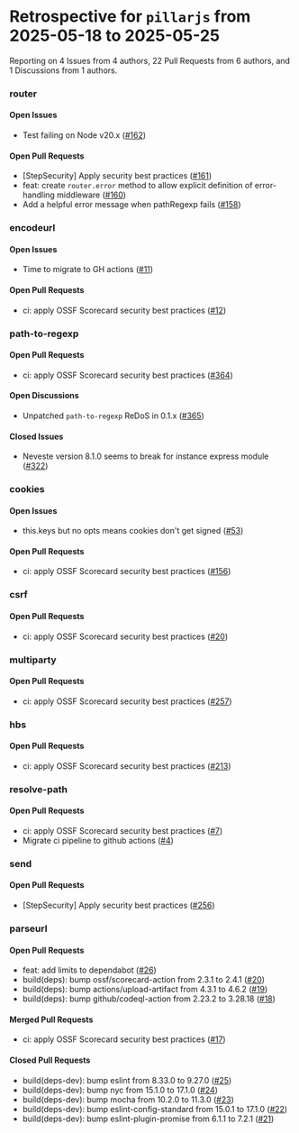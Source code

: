 # Retrospective for `pillarjs` from 2025-05-18 to 2025-05-25

Reporting on 4 Issues from 4 authors, 22 Pull Requests from 6 authors, and 1 Discussions from 1 authors.


### router

#### Open Issues

- Test failing on Node v20.x ([#162](https://github.com/pillarjs/router/issues/162))

#### Open Pull Requests

- [StepSecurity] Apply security best practices ([#161](https://github.com/pillarjs/router/pull/161))
- feat: create `router.error` method to allow explicit definition of error-handling middleware ([#160](https://github.com/pillarjs/router/pull/160))
- Add a helpful error message when pathRegexp fails ([#158](https://github.com/pillarjs/router/pull/158))

### encodeurl

#### Open Issues

- Time to migrate to GH actions ([#11](https://github.com/pillarjs/encodeurl/issues/11))

#### Open Pull Requests

- ci: apply OSSF Scorecard security best practices ([#12](https://github.com/pillarjs/encodeurl/pull/12))

### path-to-regexp

#### Open Pull Requests

- ci: apply OSSF Scorecard security best practices ([#364](https://github.com/pillarjs/path-to-regexp/pull/364))

#### Open Discussions

- Unpatched `path-to-regexp` ReDoS in 0.1.x ([#365](https://github.com/pillarjs/path-to-regexp/discussions/365))

#### Closed Issues

- Neveste version 8.1.0 seems to break for instance express module ([#322](https://github.com/pillarjs/path-to-regexp/issues/322))

### cookies

#### Open Issues

- this.keys but no opts means cookies don't get signed ([#53](https://github.com/pillarjs/cookies/issues/53))

#### Open Pull Requests

- ci: apply OSSF Scorecard security best practices ([#156](https://github.com/pillarjs/cookies/pull/156))

### csrf

#### Open Pull Requests

- ci: apply OSSF Scorecard security best practices ([#20](https://github.com/pillarjs/csrf/pull/20))

### multiparty

#### Open Pull Requests

- ci: apply OSSF Scorecard security best practices ([#257](https://github.com/pillarjs/multiparty/pull/257))

### hbs

#### Open Pull Requests

- ci: apply OSSF Scorecard security best practices ([#213](https://github.com/pillarjs/hbs/pull/213))

### resolve-path

#### Open Pull Requests

- ci: apply OSSF Scorecard security best practices ([#7](https://github.com/pillarjs/resolve-path/pull/7))
- Migrate ci pipeline to github actions ([#4](https://github.com/pillarjs/resolve-path/pull/4))

### send

#### Open Pull Requests

- [StepSecurity] Apply security best practices ([#256](https://github.com/pillarjs/send/pull/256))

### parseurl

#### Open Pull Requests

- feat: add limits to dependabot ([#26](https://github.com/pillarjs/parseurl/pull/26))
- build(deps): bump ossf/scorecard-action from 2.3.1 to 2.4.1 ([#20](https://github.com/pillarjs/parseurl/pull/20))
- build(deps): bump actions/upload-artifact from 4.3.1 to 4.6.2 ([#19](https://github.com/pillarjs/parseurl/pull/19))
- build(deps): bump github/codeql-action from 2.23.2 to 3.28.18 ([#18](https://github.com/pillarjs/parseurl/pull/18))

#### Merged Pull Requests

- ci: apply OSSF Scorecard security best practices ([#17](https://github.com/pillarjs/parseurl/pull/17))

#### Closed Pull Requests

- build(deps-dev): bump eslint from 8.33.0 to 9.27.0 ([#25](https://github.com/pillarjs/parseurl/pull/25))
- build(deps-dev): bump nyc from 15.1.0 to 17.1.0 ([#24](https://github.com/pillarjs/parseurl/pull/24))
- build(deps-dev): bump mocha from 10.2.0 to 11.3.0 ([#23](https://github.com/pillarjs/parseurl/pull/23))
- build(deps-dev): bump eslint-config-standard from 15.0.1 to 17.1.0 ([#22](https://github.com/pillarjs/parseurl/pull/22))
- build(deps-dev): bump eslint-plugin-promise from 6.1.1 to 7.2.1 ([#21](https://github.com/pillarjs/parseurl/pull/21))